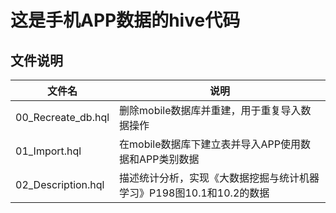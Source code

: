 # 这是手机APP数据的hive代码

## 文件说明
|文件名|说明|
|---|---|
|00_Recreate_db.hql|删除mobile数据库并重建，用于重复导入数据操作|
|01_Import.hql|在mobile数据库下建立表并导入APP使用数据和APP类别数据|
|02_Description.hql|描述统计分析，实现《大数据挖掘与统计机器学习》P198图10.1和10.2的数据|
